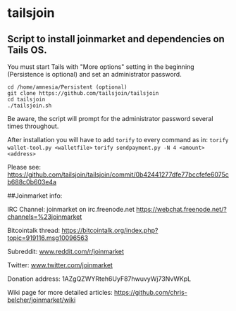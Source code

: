 # tailsjoin
## Script to install joinmarket and dependencies on Tails OS.

You must start Tails with "More options" setting in the beginning (Persistence is optional) and set an administrator password.

    cd /home/amnesia/Persistent (optional)
    git clone https://github.com/tailsjoin/tailsjoin
    cd tailsjoin
    ./tailsjoin.sh
    
Be aware, the script will prompt for the administrator password several times throughout.

After installation you will have to add `torify` to every command as in:
`torify wallet-tool.py <walletfile>`
`torify sendpayment.py -N 4 <amount> <address>`

Please see: https://github.com/tailsjoin/tailsjoin/commit/0b42441277dfe77bccfefe6075cb688c0b603e4a

##Joinmarket info:

IRC Channel:
joinmarket on irc.freenode.net
https://webchat.freenode.net/?channels=%23joinmarket

Bitcointalk thread:
https://bitcointalk.org/index.php?topic=919116.msg10096563

Subreddit:
www.reddit.com/r/joinmarket

Twitter:
www.twitter.com/joinmarket

Donation address:
1AZgQZWYRteh6UyF87hwuvyWj73NvWKpL

Wiki page for more detailed articles:
https://github.com/chris-belcher/joinmarket/wiki
